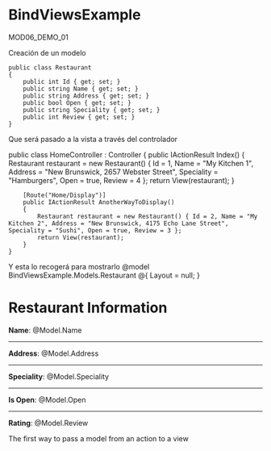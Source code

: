 # BindViewsExample
MOD06_DEMO_01

Creación de un modelo

    public class Restaurant
    {
        public int Id { get; set; }
        public string Name { get; set; }
        public string Address { get; set; }
        public bool Open { get; set; }
        public string Speciality { get; set; }
        public int Review { get; set; }
    }
    
Que será pasado a la vista a través del controlador

 public class HomeController : Controller
    {
        public IActionResult Index()
        {
            Restaurant restaurant = new Restaurant() { Id = 1, Name = "My Kitchen 1", Address = "New Brunswick, 2657 Webster Street", Speciality = "Hamburgers", Open = true, Review = 4 };
            return View(restaurant);
        }

        [Route("Home/Display")]
        public IActionResult AnotherWayToDisplay()
        {
            Restaurant restaurant = new Restaurant() { Id = 2, Name = "My Kitchen 2", Address = "New Brunswick, 4175 Echo Lane Street", Speciality = "Sushi", Open = true, Review = 3 };
            return View(restaurant);
        }
    }
    
Y esta lo recogerá para mostrarlo
@model BindViewsExample.Models.Restaurant
@{ Layout = null; }

<!DOCTYPE html>

<html>
<head>
    <meta name="viewport" content="width=device-width" />
    <title>Index</title>
    <link rel="stylesheet" type="text/css" href="~/css/style-sheet.css" />
</head>
<body>
    <h1>Restaurant Information</h1>
    <div>
        <p><b>Name</b>: @Model.Name</p>
        <hr />
        <p><b>Address</b>: @Model.Address</p>
        <hr />
        <p><b>Speciality</b>: @Model.Speciality</p>
        <hr />
        <p><b>Is Open</b>: @Model.Open</p>
        <hr />
        <p><b>Rating</b>: @Model.Review</p>
    </div>
    <p id="remark">The first way to pass a model from an action to a view</p>
</body>
</html>
